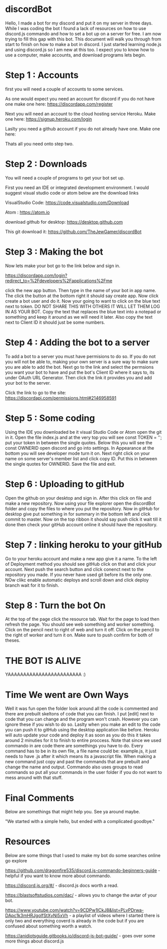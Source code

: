 # discordBot
Hello, I made a bot for my discord and put it on my server in three days. While I was coding the bot I found a lack of resources on how to use discord.js commando and how to set a bot up on a server for free. I am now trying to fill this gap with this bot. This document will walk you through from start to finish on how to make a bot in discord. I just started learning node.js and using discord.js so I am new at this too. I expect you to know how to use a computer, make accounts, and download programs lets begin.

# Step 1 : Accounts
first you will need a couple of accounts to some services.
 
As one would expect you need an account for discord if you do not have one make one here: https://discordapp.com/register

Next you will need an account to the cloud hosting service Heroku. Make one here: https://signup.heroku.com/login

Laslty you need a github account if you do not already have one. Make one here: 

Thats all you need onto step two.

# Step 2 : Downloads

You will need a couple of programs to get your bot set up.

First you need an IDE or integrated development environment. I would suggest visual studio code or atom below are the download links

VisualStudio Code: https://code.visualstudio.com/Download

Atom : https://atom.io

download github for desktop: https://desktop.github.com

This git download it: https://github.com/TheJewGamer/discordBot

# Step 3 : Making the bot

Now lets make your bot go to the link below and sign in.

https://discordapp.com/login?redirect_to=%2Fdevelopers%2Fapplications%2Fme

click the new app button. Then type in the name of your bot in app name. The click the button at the bottom right it should say create app. Now click create a bot user and do it. Now your going to want to click on the blue text next to token. DO NOT SHARE THIS WITH OTHERS IT WILL LET THEM LOG IN AS YOUR BOT. Copy the text that replaces the blue text into a notepad or something and keep it around as we will need it later. Also copy the text next to Client ID it should just be some numbers.

# Step 4 : Adding the bot to a server

To add a bot to a server you must have permisions to do so. If you do not you will not be able to, making your own server is a sure way to make sure you are able to add the bot. Next go to the link and select the permsions you want your bot to have and put the bot's Client ID where it says to, its under OAuth URL Generator. Then click the link it provides you and add your bot to the server.

Click the link to go to the site: https://discordapi.com/permissions.html#2146958591

# Step 5 : Some coding

Using the IDE you downloaded be it visual Studio Code or Atom open the git in it. Open the file index.js and at the very top you will see const TOKEN = ''; put your token in between the single quotes. Below this you will see the const OWNERID open discord and go into settings. In Appearance at the bottom you will see developer mode turn it on. Next right click on your name on some server's member list and click copy ID. Put this in between the single quotes for OWNERID. Save the file and exit.

# Step 6 : Uploading to gitHub

Open the github on your desktop and sign in. After this click on file and make a new repository. Now using your file explorer open the discordBot folder and copy the files to where you put the repository. Now in gitHub for desktop give put something in for summary in the bottom left and click commit to master. Now on the top ribbon it should say push click it wait till it done then check your gitHub account online it should have the repository.

# Step 7 : linking heroku to your gitHub

Go to your heroku account and make a new app give it a name. To the left of Deployment method you should see gitHub click on that and click your account. Next push the search button and click conenct next to the repository you made. If you never have used git before its the only one. NOw clikc enable automatic deploys and scroll down and click deploy branch wait for it to finish.

# Step 8 : Turn the bot On

At the top of the page click the resource tab. Wait for the page to load then refresh the page. You should see web something and worker something. Click on the pencil next to right of web and turn it off. Click on the pencil to the right of worker and turn it on. Make sure to push confirm for both of theses.

# THE BOT IS ALIVE

YAAAAAAAAAAAAAAAAAAAAAAAA :)

# Time We went are Own Ways

Well it was fun open the folder look around all the code is commented and there are prebuilt skeltons of code that you can finish. I put [edit] next to code that you can change and the program won't crash. However you can ignore these if you wish to do so. Laslty when you make an edit to the code you can push it to gitHub using the desktop application like before. Heroku will auto update your code and deploy it as soon as you do this it takes around 2 minuties for it to finish to entire proccess. Note that since we used commando in are code there are somethings you have to do. Every command has to be in its own file, a file name could be: example.js, it just needs to have .js after it which means its a javascript file. When making a new command just copy and past the commands that are prebuilt and change the name and output. Commando also uses groups to read commands so put all your commands in the user folder if you do not want to mess around with that stuff.

# Final Comments

Below are somethings that might help you. See ya around maybe. 

"We started with a simple hello, but ended with a complicated goodbye."


# Resources
Below are some things that I used to make my bot do some searches online go explore

https://github.com/dragonfire535/discord.js-commando-beginners-guide - helpful if you want to know more about commando.

https://discord.js.org/#/ - discord.js docs worth a read.

https://blastsoftstudios.com/dac/ - allows you to change the avtar of your bot.

https://www.youtube.com/watch?v=9CDPw1lCkJ8&list=PLvPDrwa-DApc1k3mHRJgolfStXyNi5xVh - a playlist of videos where I started there is only two and everything coverd is already in the code but if you are confused about something worth a watch.

https://anidiotsguide.gitbooks.io/discord-js-bot-guide/ - goes over some more things about discord.js
